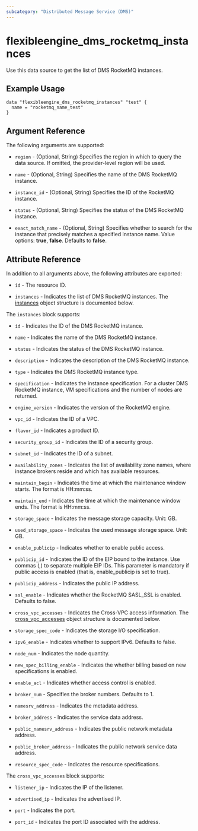 ```yaml
---
subcategory: "Distributed Message Service (DMS)"
---
```


# flexibleengine_dms_rocketmq_instances

Use this data source to get the list of DMS RocketMQ instances.

## Example Usage

```hcl
data "flexibleengine_dms_rocketmq_instances" "test" {
  name = "rocketmq_name_test"
}
```

## Argument Reference

The following arguments are supported:

* `region` - (Optional, String) Specifies the region in which to query the data source.
  If omitted, the provider-level region will be used.

* `name` - (Optional, String) Specifies the name of the DMS RocketMQ instance.

* `instance_id` - (Optional, String) Specifies the ID of the RocketMQ instance.

* `status` - (Optional, String) Specifies the status of the DMS RocketMQ instance.

* `exact_match_name` - (Optional, String) Specifies whether to search for the instance that precisely matches a
  specified instance name. Value options: **true**, **false**. Defaults to **false**.

## Attribute Reference

In addition to all arguments above, the following attributes are exported:

* `id` - The resource ID.

* `instances` - Indicates the list of DMS RocketMQ instances.
  The [instances](#DmsRocketMQInstances_Instance) object structure is documented below.

<a name="DmsRocketMQInstances_Instance"></a>
The `instances` block supports:

* `id` - Indicates the ID of the DMS RocketMQ instance.

* `name` - Indicates the name of the DMS RocketMQ instance.

* `status` - Indicates the status of the DMS RocketMQ instance.

* `description` - Indicates the description of the DMS RocketMQ instance.

* `type` - Indicates the DMS RocketMQ instance type.

* `specification` - Indicates the instance specification. For a cluster DMS RocketMQ instance, VM specifications
  and the number of nodes are returned.

* `engine_version` - Indicates the version of the RocketMQ engine.

* `vpc_id` - Indicates the ID of a VPC.

* `flavor_id` - Indicates a product ID.

* `security_group_id` - Indicates the ID of a security group.

* `subnet_id` - Indicates the ID of a subnet.

* `availability_zones` - Indicates the list of availability zone names, where
  instance brokers reside and which has available resources.

* `maintain_begin` - Indicates the time at which the maintenance window starts. The format is HH:mm:ss.

* `maintain_end` - Indicates the time at which the maintenance window ends. The format is HH:mm:ss.

* `storage_space` - Indicates the message storage capacity. Unit: GB.

* `used_storage_space` - Indicates the used message storage space. Unit: GB.

* `enable_publicip` - Indicates whether to enable public access.

* `publicip_id` - Indicates the ID of the EIP bound to the instance.
  Use commas (,) to separate multiple EIP IDs.
  This parameter is mandatory if public access is enabled (that is, enable_publicip is set to true).

* `publicip_address` - Indicates the public IP address.

* `ssl_enable` - Indicates whether the RocketMQ SASL_SSL is enabled. Defaults to false.

* `cross_vpc_accesses` - Indicates the Cross-VPC access information.
  The [cross_vpc_accesses](#DmsRocketMQInstances_InstanceCrossVpc) object structure is documented below.

* `storage_spec_code` - Indicates the storage I/O specification.

* `ipv6_enable` - Indicates whether to support IPv6. Defaults to false.

* `node_num` - Indicates the node quantity.

* `new_spec_billing_enable` - Indicates the whether billing based on new specifications is enabled.

* `enable_acl` - Indicates whether access control is enabled.

* `broker_num` - Specifies the broker numbers. Defaults to 1.

* `namesrv_address` - Indicates the metadata address.

* `broker_address` - Indicates the service data address.

* `public_namesrv_address` - Indicates the public network metadata address.

* `public_broker_address` - Indicates the public network service data address.

* `resource_spec_code` - Indicates the resource specifications.

<a name="DmsRocketMQInstances_InstanceCrossVpc"></a>
The `cross_vpc_accesses` block supports:

* `listener_ip` - Indicates the IP of the listener.

* `advertised_ip` - Indicates the advertised IP.

* `port` - Indicates the port.

* `port_id` - Indicates the port ID associated with the address.
